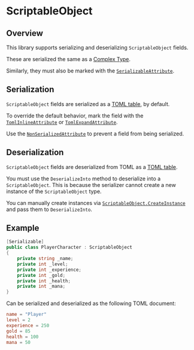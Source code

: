 # ScriptableObject

## Overview

This library supports serializing and deserializing `ScriptableObject` fields.

These are serialized the same as a [Complex Type](complex-type.md).

Similarly, they must also be marked with the [`SerializableAttribute`](https://docs.microsoft.com/en-us/dotnet/api/system.serializableattribute).

## Serialization

`ScriptableObject` fields are serialized as a [TOML table](https://toml.io/en/v1.0.0#table), by default.

To override the default behavior, mark the field with the [`TomlInlineAttribute`](../attributes/toml-inline-attribute.md) or [`TomlExpandAttribute`](../attributes/toml-expand-attribute.md).

Use the [`NonSerializedAttribute`](https://docs.microsoft.com/en-us/dotnet/api/system.nonserializedattribute) to prevent a field from being serialized.

## Deserialization

`ScriptableObject` fields are deserialized from TOML as a [TOML table](https://toml.io/en/v1.0.0#table).

You must use the `DeserializeInto` method to deserialize into a `ScriptableObject`.
This is because the serializer cannot create a new instance of the `ScriptableObject` type.

You can manually create instances via [`ScriptableObject.CreateInstance`](https://docs.unity3d.com/ScriptReference/ScriptableObject.CreateInstance.html) and pass them to `DeserializeInto`.

## Example

```csharp
[Serializable]
public class PlayerCharacter : ScriptableObject
{
    private string _name;
    private int _level;
    private int _experience;
    private int _gold;
    private int _health;
    private int _mana;
}
```

Can be serialized and deserialized as the following TOML document:

```toml
name = "Player"
level = 2
experience = 250
gold = 85
health = 100
mana = 50
```
